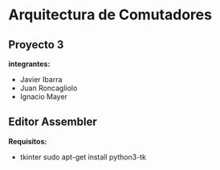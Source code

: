 # Arquitectura de Comutadores

## Proyecto 3
**integrantes:** 
* Javier Ibarra
* Juan Roncagliolo
* Ignacio Mayer

## Editor Assembler
**Requisitos:** 
* tkinter   sudo apt-get install python3-tk
